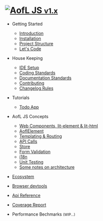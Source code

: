 <h1 class="app-name"><a class="app-name-link" data-nosearch="" href="#/"><img alt="A" js="" src="_assets/manifest/icon-48x48.png"><span>ofL JS <small>v1.x</small></span></a></h1>

- Getting Started

  - [Introduction](v1.x/getting-started/index.md)
  - [Installation](v1.x/getting-started/installation.md)
  - [Project Structure](v1.x/getting-started/project-structure.md)
  - [Let's Code](v1.x/getting-started/lets-code.md)

- House Keeping

  - [IDE Setup](v1.x/housekeeping/ide-setup.md)
  - [Coding Standards](v1.x/housekeeping/coding-standards.md)
  - [Documentation Standards](v1.x/housekeeping/documentation-standards.md)
  - [Contributing](v1.x/housekeeping/contrib.md)
  - [Changelog Rules](v1.x/housekeeping/changelog-rules.md)

- Tutorials

  - [Todo App](v1.x/todo-app/index.md)

- AofL JS Concepts

  - [Web Components, lit-element & lit-html](v1.x/aofl-js-concepts/technologies.md)
  - [AoflElement](v1.x/aofl-js-concepts/aofl-element.md)
  - [Templating & Routing](v1.x/aofl-js-concepts/templating-routing.md)
  - [API Calls](v1.x/aofl-js-concepts/api-calls.md)
  - [Store](v1.x/aofl-js-concepts/store.md)
  - [Form Validation](v1.x/aofl-js-concepts/form-validation.md)
  - [i18n](v1.x/aofl-js-concepts/i18n.md)
  - [Unit Testing](v1.x/aofl-js-concepts/unit-testing.md)
  - [Some notes on architecture](v1.x/aofl-js-concepts/architecture-notes.md)

- [Ecosystem](v1.x/ecosystem/index.md)
- [Browser devtools](v1.x/devtools/index.md)
- <a href="v1.x/api-docs/index.html" target="_blank">Api Reference</a>
- <a href="https://codecov.io/gh/AgeOfLearning/aofl" target="_blank">Coverage Report</a>
- Performance Bechmarks <small>(WIP...)</small>

